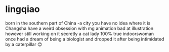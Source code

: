# lingqiao
 born in the southern part of China -a city you have no idea where it is Changsha
 have a weird obsession with mg animation
 bad at illustration however still working on it
 secretly a cat lady 100% true indoorswoman
 once had a dream of being a biologist and dropped it after being intimidated by a caterpillar
 :blush:
 
